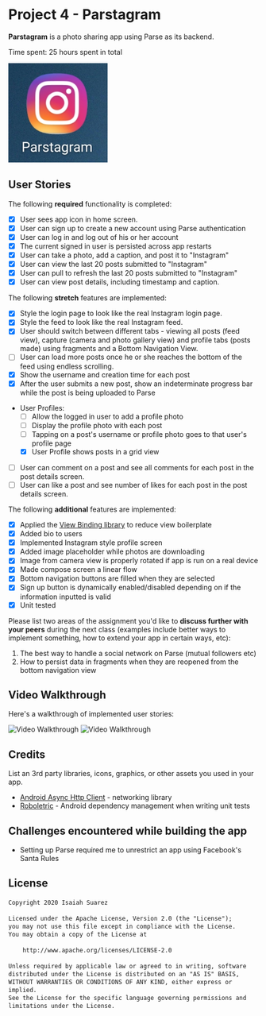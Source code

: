 # Project 4 - Parstagram

**Parstagram** is a photo sharing app using Parse as its backend.

Time spent: 25 hours spent in total

<img src='https://raw.githubusercontent.com/Kingofkode/Parstagram/master/App%20icon.jpg' title='Video Walkthrough' width='200' alt='Video Walkthrough' />

## User Stories

The following **required** functionality is completed:

- [x] User sees app icon in home screen.
- [x] User can sign up to create a new account using Parse authentication
- [x] User can log in and log out of his or her account
- [x] The current signed in user is persisted across app restarts
- [x] User can take a photo, add a caption, and post it to "Instagram"
- [x] User can view the last 20 posts submitted to "Instagram"
- [x] User can pull to refresh the last 20 posts submitted to "Instagram"
- [x] User can view post details, including timestamp and caption.

The following **stretch** features are implemented:

- [x] Style the login page to look like the real Instagram login page.
- [x] Style the feed to look like the real Instagram feed.
- [x] User should switch between different tabs - viewing all posts (feed view), capture (camera and photo gallery view) and profile tabs (posts made) using fragments and a Bottom Navigation View.
- [ ] User can load more posts once he or she reaches the bottom of the feed using endless scrolling.
- [x] Show the username and creation time for each post
- [x] After the user submits a new post, show an indeterminate progress bar while the post is being uploaded to Parse
- User Profiles:
  - [ ] Allow the logged in user to add a profile photo
  - [ ] Display the profile photo with each post
  - [ ] Tapping on a post's username or profile photo goes to that user's profile page
  - [x] User Profile shows posts in a grid view
- [ ] User can comment on a post and see all comments for each post in the post details screen.
- [ ] User can like a post and see number of likes for each post in the post details screen.

The following **additional** features are implemented:

- [x] Applied the [View Binding library](https://guides.codepath.org/android/Reducing-View-Boilerplate-with-ViewBinding) to reduce view boilerplate
- [x] Added bio to users
- [x] Implemented Instagram style profile screen
- [x] Added image placeholder while photos are downloading
- [x] Image from camera view is properly rotated if app is run on a real device
- [x] Made compose screen a linear flow
- [x] Bottom navigation buttons are filled when they are selected
- [x] Sign up button is dynamically enabled/disabled depending on if the information inputted is valid
- [x] Unit tested

Please list two areas of the assignment you'd like to **discuss further with your peers** during the next class (examples include better ways to implement something, how to extend your app in certain ways, etc):

1. The best way to handle a social network on Parse (mutual followers etc)
2. How to persist data in fragments when they are reopened from the bottom navigation view

## Video Walkthrough

Here's a walkthrough of implemented user stories:

<img src='https://github.com/Kingofkode/Parstagram/blob/master/Parstagram%20Demo.gif' title='Video Walkthrough' width='400' alt='Video Walkthrough' /> <img src='https://github.com/Kingofkode/Parstagram/blob/master/ParstagramDemoPt2.gif' title='Video Walkthrough' width='400' alt='Video Walkthrough' />


## Credits

List an 3rd party libraries, icons, graphics, or other assets you used in your app.

- [Android Async Http Client](http://loopj.com/android-async-http/) - networking library
- [Roboletric](https://github.com/robolectric/robolectric) - Android dependency management when writing unit tests

## Challenges encountered while building the app

- Setting up Parse required me to unrestrict an app using Facebook's Santa Rules

## License

    Copyright 2020 Isaiah Suarez

    Licensed under the Apache License, Version 2.0 (the "License");
    you may not use this file except in compliance with the License.
    You may obtain a copy of the License at

        http://www.apache.org/licenses/LICENSE-2.0

    Unless required by applicable law or agreed to in writing, software
    distributed under the License is distributed on an "AS IS" BASIS,
    WITHOUT WARRANTIES OR CONDITIONS OF ANY KIND, either express or implied.
    See the License for the specific language governing permissions and
    limitations under the License.
